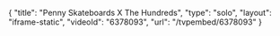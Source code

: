 {
    "title": "Penny Skateboards X The Hundreds",
    "type": "solo",
    "layout": "iframe-static",
    "videoId": "6378093",
    "url": "\/tvpembed\/6378093"
}
